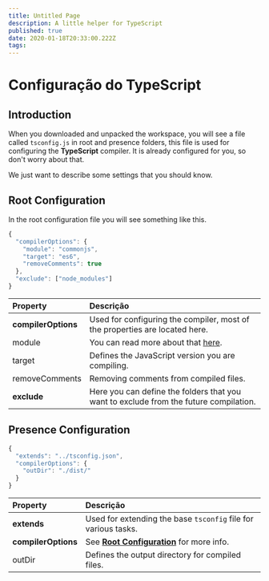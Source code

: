 ```yaml
---
title: Untitled Page
description: A little helper for TypeScript
published: true
date: 2020-01-18T20:33:00.222Z
tags:
---
```


# Configuração do TypeScript

## Introduction

When you downloaded and unpacked the workspace, you will see a file called `tsconfig.js` in root and presence folders, this file is used for configuring the **TypeScript** compiler. It is already configured for you, so don't worry about that.

We just want to describe some settings that you should know.

## Root Configuration

In the root configuration file you will see something like this.

```javascript
{
  "compilerOptions": {
    "module": "commonjs",
    "target": "es6",
    "removeComments": true
  },
  "exclude": ["node_modules"]
}
```

| Property            | Descrição                                                                                       |
|:------------------- |:----------------------------------------------------------------------------------------------- |
| **compilerOptions** | Used for configuring the compiler, most of the properties are located here.                     |
| module              | You can read more about that [here](https://www.typescriptlang.org/docs/handbook/modules.html). |
| target              | Defines the JavaScript version you are compiling.                                               |
| removeComments      | Removing comments from compiled files.                                                          |
| **exclude**         | Here you can define the folders that you want to exclude from the future compilation.           |

## Presence Configuration

```javascript
{
  "extends": "../tsconfig.json",
  "compilerOptions": {
    "outDir": "./dist/"
  }
}
```

| Property            | Descrição                                                                              |
|:------------------- |:-------------------------------------------------------------------------------------- |
| **extends**         | Used for extending the base `tsconfig` file for various tasks.                         |
| **compilerOptions** | See [**Root Configuration**](/dev/presence/tsconfig#root-configuration) for more info. |
| outDir              | Defines the output directory for compiled files.                                       |